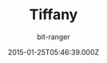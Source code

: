 ---
title: Tiffany
github: https://github.com/bit-ranger/blog
demo: https://bit-ranger.github.io/blog/
author: bit-ranger
ssg:
  - Jekyll
cms:
  - No Cms
date: 2015-01-25T05:46:39.000Z
github_branch: gh-pages
description: 博客
stale: true
---